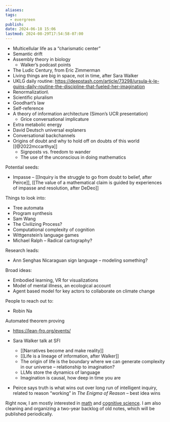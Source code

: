 ```yaml
---
aliases: 
tags:
  - evergreen
publish: 
date: 2024-06-18 15:06
lastmod: 2024-08-29T17:54:58-07:00
---
```

- Multicellular life as a “charismatic center”
- Semantic drift
- Assembly theory in biology
	- Walker’s podcast points
- The Ludic Century, from Eric Zimmerman
- Living things are big in space, not in time, after Sara Walker
- UKLG daily routine: https://deepstash.com/article/73298/ursula-k-le-guins-daily-routine-the-discipline-that-fueled-her-imagination
- Renormalization\
- Scientific pluralism 
- Goodhart’s law
- Self-reference
- A theory of information architecture (Simon’s UCR presentation)
	- Grice conversational implicature
- Extra metabolic energy
- David Deutsch universal explaners
- Conversational backchannels
- Origins of doubt and why to hold off on doubts of this world [[@2022mccarthya]]
	- Signposts vs. freedom to wander
	- The use of the unconscious in doing mathematics

Potential seeds:
- Impasse – [[Inquiry is the struggle to go from doubt to belief, after Peirce]], [[The value of a mathematical claim is guided by experiences of impasse and resolution, after DeDeo]]

Things to look into:
- Tree automata
- Program synthesis
- Sam Wang
- The Civilizing Process?
- Computational complexity of cognition
- Wittgenstein’s language games
- Michael Ralph – Radical cartography?

Research leads:
- Ann Senghas Nicaraguan sign language – modeling something?

Broad ideas:
- Embodied learning, VR for visualizations
- Model of mental illness, an ecological account
- Agent based model for key actors to collaborate on climate change

People to reach out to:
- Robin Na

Automated theorem proving
- https://lean-fro.org/events/

- Sara Walker talk at SFI
	- [[Narratives become and make reality]]
	- [[Life is a lineage of information, after Walker]]
	- The origin of life is the boundary where we can generate complexity in our universe – relationship to imagination?
	- LLMs store the dynamics of language
	- Imagination is causal, how deep in time you are

- Peirce says truth is what wins out over long run of intelligent inquiry, related to reason “working” in *The Enigma of Reason* – best idea wins

Right now, I am mostly interested in [math](https://bnnyng.github.io/garden/tags/topic-logic-mathematics) and [cognitive science](https://bnnyng.github.io/garden/tags/topic-cognitive-science). I am also cleaning and organizing a two-year backlog of old notes, which will be published periodically. 